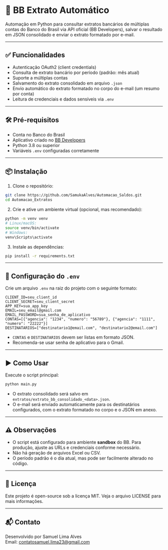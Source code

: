 # 📄 BB Extrato Automático

Automação em Python para consultar extratos bancários de múltiplas contas do Banco do Brasil via API oficial (BB Developers), salvar o resultado em JSON consolidado e enviar o extrato formatado por e-mail.

---

## ✅ Funcionalidades

- Autenticação OAuth2 (client credentials)
- Consulta de extrato bancário por período (padrão: mês atual)
- Suporte a múltiplas contas
- Salvamento do extrato consolidado em arquivo `.json`
- Envio automático do extrato formatado no corpo do e-mail (um resumo por conta)
- Leitura de credenciais e dados sensíveis via `.env`

---

## 🛠️ Pré-requisitos

- Conta no Banco do Brasil
- Aplicativo criado no [BB Developers](https://developers.bb.com.br/)
- Python 3.8 ou superior
- Variáveis `.env` configuradas corretamente

---

## 📦 Instalação

1. Clone o repositório:
```bash
git clone https://github.com/SamukaAlves/Automacao_Saldos.git
cd Automacao_Extratos
```
2. Crie e ative um ambiente virtual (opcional, mas recomendado):
```bash
python -m venv venv
# Linux/macOS:
source venv/bin/activate
# Windows:
venv\Scripts\activate
```
3. Instale as dependências:
```bash
pip install -r requirements.txt
```

---

## 🔐 Configuração do `.env`

Crie um arquivo `.env` na raiz do projeto com o seguinte formato:

```
CLIENT_ID=seu_client_id
CLIENT_SECRET=seu_client_secret
APP_KEY=sua_app_key
EMAIL=seu_email@gmail.com
EMAIL_PASSWORD=sua_senha_de_aplicativo
CONTAS=[{"agencia": "1234", "numero": "56789"}, {"agencia": "1111", "numero": "22222"}]
DESTINATARIOS=["destinatario1@email.com", "destinatario2@email.com"]
```

- `CONTAS` e `DESTINATARIOS` devem ser listas em formato JSON.
- Recomenda-se usar senha de aplicativo para o Gmail.

---

## ▶️ Como Usar

Execute o script principal:
```bash
python main.py
```
- O extrato consolidado será salvo em `extratos/extrato_bb_consolidado_<data>.json`.
- O e-mail será enviado automaticamente para os destinatários configurados, com o extrato formatado no corpo e o JSON em anexo.

---

## ⚠️ Observações

- O script está configurado para ambiente **sandbox** do BB. Para produção, ajuste as URLs e credenciais conforme necessário.
- Não há geração de arquivos Excel ou CSV.
- O período padrão é o dia atual, mas pode ser facilmente alterado no código.

---

## 📄 Licença

Este projeto é open-source sob a licença MIT. Veja o arquivo LICENSE para mais informações.

---

## 📬 Contato

Desenvolvido por Samuel Lima Alves  
Email: contatosamuel.lima23@gmail.com